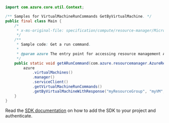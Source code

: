 ```java
import com.azure.core.util.Context;

/** Samples for VirtualMachineRunCommands GetByVirtualMachine. */
public final class Main {
    /*
     * x-ms-original-file: specification/compute/resource-manager/Microsoft.Compute/stable/2022-03-01/ComputeRP/examples/runCommandExamples/VirtualMachineRunCommand_Get.json
     */
    /**
     * Sample code: Get a run command.
     *
     * @param azure The entry point for accessing resource management APIs in Azure.
     */
    public static void getARunCommand(com.azure.resourcemanager.AzureResourceManager azure) {
        azure
            .virtualMachines()
            .manager()
            .serviceClient()
            .getVirtualMachineRunCommands()
            .getByVirtualMachineWithResponse("myResourceGroup", "myVM", "myRunCommand", null, Context.NONE);
    }
}
```

Read the [SDK documentation](https://github.com/Azure/azure-sdk-for-java/blob/azure-resourcemanager_2.15.0/sdk/resourcemanager/azure-resourcemanager/README.md) on how to add the SDK to your project and authenticate.
